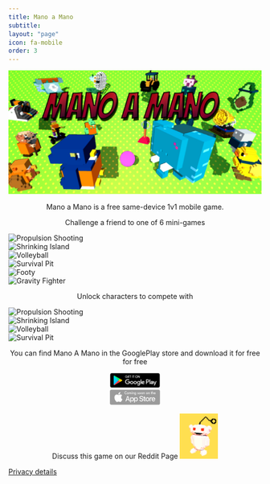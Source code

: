 ```yaml
---
title: Mano a Mano
subtitle:
layout: "page"
icon: fa-mobile
order: 3
---
```


<a class="image featured"><img src="assets/images/MaM%20banner2.jpg" alt="" /></a>




<p><center>Mano a Mano is a free same-device 1v1 mobile game.</center> </p>


<p><center> Challenge a friend to one of 6 mini-games </center> </p>


  <div class="row">
    <div class="4u 12u$(mobile)">
      <div class="item">
        <a class="image fit"><img src="{{ 'assets/images/Screenshot_lv1.png' | relative_url }}" alt="Propulsion Shooting" /></a>
      </div>
      <div class="item">
        <a class="image fit"><img src="{{ 'assets/images/Screenshot_lv4.png' | relative_url }}" alt="Shrinking Island" /></a>
      </div>
    </div>
    <div class="4u 12u$(mobile)">
      <div class="item">
        <a  class="image fit"><img src="{{ 'assets/images/Screenshot_lv2.png' | relative_url }}" alt="Volleyball" /></a>
      </div>
      <div class="item">
        <a class="image fit"><img src="{{ 'assets/images/Screenshot_lv5.png' | relative_url }}" alt="Survival Pit" /></a>
      </div>
    </div>
    <div class="4u 12u$(mobile)">
      <div class="item">
        <a class="image fit"><img src="{{ 'assets/images/Screenshot_lv3.png' | relative_url }}" alt="Footy" /></a>
      </div>
      <div class="item">
        <a class="image fit"><img src="{{ 'assets/images/Screenshot_lv6.png' | relative_url }}" alt="Gravity Fighter" /></a>
      </div>
    </div>
  </div>

<center><p>Unlock characters to compete with</p></center>
<div class="row">
    <div class="6u 12u$(mobile)">
      <div class="item">
        <a class="image fit"><img src="{{ 'assets/images/pic02.jpg' | relative_url }}" alt="Propulsion Shooting" /></a>
      </div>
      <div class="item">
        <a class="image fit"><img src="{{ 'assets/images/pic03.jpg' | relative_url }}" alt="Shrinking Island" /></a>
      </div>
    </div>
    <div class="6u 12u$(mobile)">
      <div class="item">
        <a  class="image fit"><img src="{{ 'assets/images/pic04.jpg' | relative_url }}" alt="Volleyball" /></a>
      </div>
      <div class="item">
        <a class="image fit"><img src="{{ 'assets/images/pic05.jpg' | relative_url }}" alt="Survival Pit" /></a>
      </div>
    </div>
  </div>

<center><p>You can find Mano A Mano in the GooglePlay store and download it for free for free</p></center>


<center><a href="https://play.google.com/store?hl=en" class="image featured"><img src="assets/images/getOnPlay.png" alt="Get it on the play store" style="width:20%;" /></a></center>

<center><p>Discuss this game on our Reddit Page <a href="https://www.reddit.com/r/ManoAMano/" class="image featured"><img src="assets/images/RedditLink.jpg" alt="Reddit link" style="width:15%;" /></a></p></center>


<p><a href=http://patricktabet.github.io/privacy.html>Privacy details</a></p>









